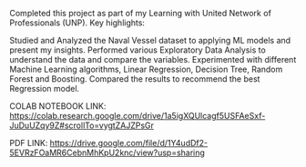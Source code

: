 Completed this project as part of my Learning with United Network of Professionals (UNP). Key highlights:

Studied and Analyzed the Naval Vessel dataset to applying ML models and present my insights. Performed various Exploratory Data Analysis to understand the data and compare the variables. Experimented with different Machine Learning algorithms, Linear Regression, Decision Tree, Random Forest and Boosting. Compared the results to recommend the best Regression model.

COLAB NOTEBOOK LINK: https://colab.research.google.com/drive/1a5igXQUlcagf5USFAeSxf-JuDuUZqy9Z#scrollTo=vygtZAJZPsGr

PDF LINK: https://drive.google.com/file/d/1Y4udDf2-5EVRzFOaMR6CebnMhKpU2knc/view?usp=sharing
